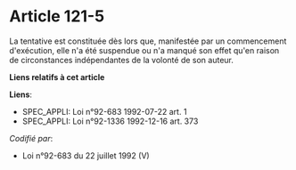 # Article 121-5

La tentative est constituée dès lors que, manifestée par un commencement d'exécution, elle n'a été suspendue ou n'a manqué
son effet qu'en raison de circonstances indépendantes de la volonté de son auteur.

**Liens relatifs à cet article**

**Liens**:

  - SPEC_APPLI: Loi n°92-683 1992-07-22 art. 1
  - SPEC_APPLI: Loi n°92-1336 1992-12-16 art. 373

_Codifié par_:

  - Loi n°92-683 du 22 juillet 1992 (V)
